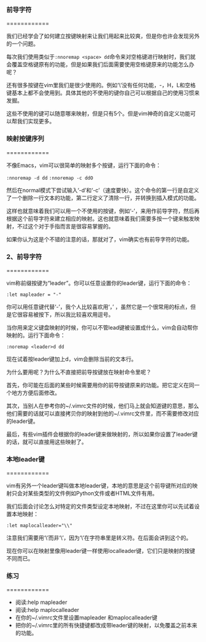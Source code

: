 ### 前导字符
============

我们已经学会了如何建立按键映射来让我们用起来比较爽，但是你也许会发现另外的一个问题。

每次我们使用类似于`:nnoremap <space> dd`命令来对空格键进行映射时，我们就会覆盖空格键原有的功能，但是如果我们后面需要使用空格键原来的功能怎么办呢？

还有很多按键在vim里我们是很少使用的。例如‘\’没有任何功能，-，H，L和空格键基本上都不会使用到。具体其他的不使用的键你自己可以根据自己的使用习惯来发掘。

这些不使用的键可以随意哪来映射，但是只有5个。但是vim神奇的自定义功能可以帮我们实现更多。

### 映射按键序列
============

不像Emacs，vim可以很简单的映射多个按键，运行下面的命令：

`:nnoremap -d dd`
`:nnoremap -c ddO`

然后在normal模式下尝试输入‘-d’和‘-c’（速度要快）。这个命令的第一行是自定义了一个删除一行文本的功能，第二行定义了清除一行，并转换到插入模式的功能。

这样也就意味着我们可以用一个不使用的按键，例如‘-’，来用作前导字符，然后再根据这个前导字符来建立相应的映射。这也就意味着我们需要多按一个键来触发映射，不过这个对于手指而言是很容易掌握的。

如果你认为这是个不错的注意的话，那就对了，vim确实也有前导字符的功能。

### 2、前导字符
============

vim称前缀按键为“leader”。你可以任意设置你的leader键，运行下面的命令：

`:let mapleader = "-"`

你可以用任意键代替‘-’，我个人比较喜欢用‘，’ ，虽然它是一个很常用的标点，但是它很容易被按下，所以我比较喜欢用逗号。

当你用<leader>来定义键盘映射的时候，你可以不管lead键被设置成什么，vim会自动帮你映射的。运行下面命令：

`:noremap <leader>d dd`

现在试着按leader键加上d，vim会删除当前的文本行。

为什么要用<leader>呢？为什么不直接把前导按键放在映射命令里呢？

首先，你可能在后面的某些时候需要用你的前导按键原来的功能。把它定义在同一个地方方便后面修改。

其次，当别人在参考你的~/.vimrc文件的时候，他们马上就会知道<leader>键的意思，那么他们需要的话就可以直接拷贝你的映射到他的~/.vimrc文件里，而不需要修改对应的leader键。

最后，有些vim插件会根据你的leader键来做映射的，所以如果你设置了leader键的话，就可以直接用这些映射了。
    
### 本地leader键
============

vim有另外一个leader键叫做本地leader键，本地的意思是这个前导键所对应的映射只会对某些类型的文件例如Python文件或者HTML文件有用。

我们后面会讨论怎么对特定的文件类型设定本地映射，不过在这里你可以先试着设置本地映射：

`:let maplocalleader="\\"`

注意我们需要用‘\\’而非‘\’，因为‘\’在字符串里是转义符。在后面会讲到这个的。

现在你可以在映射里像用leader键一样使用localleader键，它们只是映射的按键不同而已。

### 练习
============

- 阅读:help mapleader
- 阅读:help maplocalleader
- 在你的~/.vimrc文件里设置mapleader 和maplocalleader键
- 把你的~/.vimrc里的所有快捷键都改成带leader键的映射，以免覆盖之前本来的功能。










